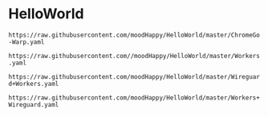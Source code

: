 # HelloWorld

`https://raw.githubusercontent.com/moodHappy/HelloWorld/master/ChromeGo-Warp.yaml`

`https://raw.githubusercontent.com//moodHappy/HelloWorld/master/Workers.yaml`

`https://raw.githubusercontent.com/moodHappy/HelloWorld/master/Wireguard+Workers.yaml`

`https://raw.githubusercontent.com/moodHappy/HelloWorld/master/Workers+Wireguard.yaml`
